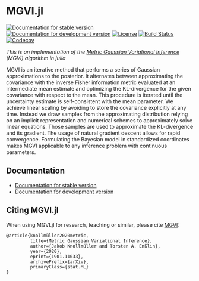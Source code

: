 # MGVI.jl

[![Documentation for stable version](https://img.shields.io/badge/docs-stable-blue.svg)](https://bat.github.io/MGVI.jl/stable)
[![Documentation for development version](https://img.shields.io/badge/docs-dev-blue.svg)](https://bat.github.io/MGVI.jl/dev)
[![License](http://img.shields.io/badge/license-MIT-brightgreen.svg?style=flat)](LICENSE.md)
[![Build Status](https://github.com/bat/MGVI.jl/workflows/CI/badge.svg?branch=main)](https://github.com/bat/MGVI.jl/actions?query=workflow%3ACI)
[![Codecov](https://codecov.io/gh/bat/MGVI.jl/branch/main/graph/badge.svg)](https://codecov.io/gh/bat/MGVI.jl)

*This is an implementation of the [Metric Gaussian Variational Inference](https://arxiv.org/abs/1901.11033) (MGVI) algorithm in julia*


MGVI is an iterative method that performs a series of Gaussian approximations to the posterior. It alternates between approximating the covariance with the inverse Fisher information metric evaluated at an intermediate mean estimate and optimizing the KL-divergence for the given covariance with respect to the mean. This procedure is iterated until the uncertainty estimate is self-consistent with the mean parameter. We achieve linear scaling by avoiding to store the covariance explicitly at any time. Instead we draw samples from the approximating distribution relying on an implicit representation and numerical schemes to approximately solve linear equations. Those samples are used to approximate the KL-divergence and its gradient. The usage of natural gradient descent allows for rapid convergence. Formulating the Bayesian model in standardized coordinates makes MGVI applicable to any inference problem with continuous parameters.

## Documentation
* [Documentation for stable version](https://bat.github.io/MGVI.jl/stable)
* [Documentation for development version](https://bat.github.io/MGVI.jl/dev)

## Citing MGVI.jl

When using MGVI.jl for research, teaching or similar, please cite [MGVI](https://arxiv.org/abs/1901.11033):

```
@article{knollmüller2020metric,
         title={Metric Gaussian Variational Inference},
         author={Jakob Knollmüller and Torsten A. Enßlin},
         year={2020},
         eprint={1901.11033},
         archivePrefix={arXiv},
         primaryClass={stat.ML}
}
```
